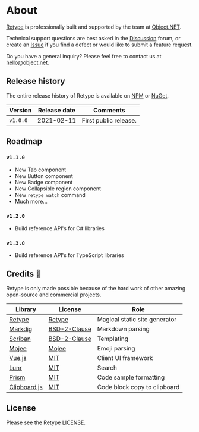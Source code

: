 # About

[Retype](https://retype.com/) is professionally built and supported by the team at [Object.NET](https://object.net).

Technical support questions are best asked in the [Discussion](https://github.com/retypeapp/retype/discussions) forum, or create an [Issue](https://github.com/retypeapp/retype/issues) if you find a defect or would like to submit a feature request.

Do you have a general inquiry? Please feel free to contact us at [hello@object.net](mailto:hello@object.net).

## Release history

The entire release history of Retype is available on [NPM](https://www.npmjs.com/package/retypeapp) or [NuGet](https://nuget.org/packages/retypeapp). 

Version | Release date | Comments
--- | --- | ---
`v1.0.0` | 2021-02-11 | First public release.

## Roadmap

### `v1.1.0`

- New Tab component
- New Button component
- New Badge component
- New Collapsible region component
- New `retype watch` command
- Much more...

### `v1.2.0`

- Build reference API's for C# libraries

### `v1.3.0`

- Build reference API's for TypeScript libraries

## Credits :clap:

Retype is only made possible because of the hard work of other amazing open-source and commercial projects. 

Library | License | Role
--- | --- | ---
[Retype](https://retype.com/) | [Retype](/LICENSE.md) | Magical static site generator
[Markdig](https://github.com/xoofx/markdig) | [BSD-2-Clause](https://github.com/xoofx/markdig/blob/master/license.txt) | Markdown parsing
[Scriban](https://github.com/scriban/scriban) | [BSD-2-Clause](https://github.com/scriban/scriban/blob/master/license.txt) | Templating
[Mojee](https://mojee.io) | [Mojee](https://docs.mojee.io/LICENSE/) | Emoji parsing
[Vue.js](https://vuejs.org/) | [MIT](https://github.com/vuejs/vue/blob/dev/LICENSE) | Client UI framework
[Lunr](http://lunrjs.com/) | [MIT](https://github.com/olivernn/lunr.js/blob/master/LICENSE) | Search
[Prism](https://prismjs.com/) | [MIT](https://github.com/PrismJS/prism/blob/master/LICENSE) | Code sample formatting
[Clipboard.js](https://clipboardjs.com) | [MIT](https://clipboardjs.com/) | Code block copy to clipboard

## License

Please see the Retype [LICENSE](LICENSE.md).